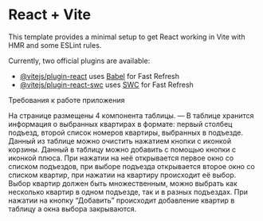 # React + Vite

This template provides a minimal setup to get React working in Vite with HMR and some ESLint rules.

Currently, two official plugins are available:

- [@vitejs/plugin-react](https://github.com/vitejs/vite-plugin-react/blob/main/packages/plugin-react/README.md) uses [Babel](https://babeljs.io/) for Fast Refresh
- [@vitejs/plugin-react-swc](https://github.com/vitejs/vite-plugin-react-swc) uses [SWC](https://swc.rs/) for Fast Refresh

Требования к работе приложения

 На странице размещены 4 компонента таблицы. 
—  В таблице хранится информация о выбранных квартирах в формате: первый столбец подъезд, второй список номеров квартиры, выбранных в подъезде. 
Данный из таблице можно очистить нажатием кнопки с иконкой корзины.
Данный в таблицу можно добавить с помощью кнопки с иконкой плюса. При нажатии на неё открывается первое окно со списком подъездов, 
при выборе подъезда открывается второе окно со списком квартир, при нажатии на квартиру происходит её выбор. Выбор квартир должен быть
 множественным, можно выбрать как несколько квартир в одном подъезде, так и в разных подъездах. При нажатии на кнопку “Добавить” 
происходит добавление квартир в таблицу а окна выбора закрываются.  
